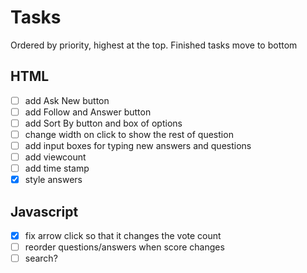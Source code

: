 # Tasks

Ordered by priority, highest at the top. Finished tasks move to bottom

## HTML
 - [ ] add Ask New button
 - [ ] add Follow and Answer button
 - [ ] add Sort By button and box of options
 - [ ] change width on click to show the rest of question
 - [ ] add input boxes for typing new answers and questions
 - [ ] add viewcount
 - [ ] add time stamp
 - [x] style answers

## Javascript
 - [x] fix arrow click so that it changes the vote count
 - [ ] reorder questions/answers when score changes
 - [ ] search?
